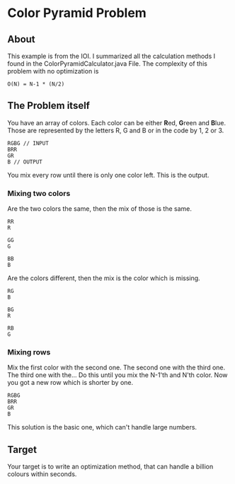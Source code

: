 # Color Pyramid Problem

## About

This example is from the IOI. I summarized all the calculation methods I found in the ColorPyramidCalculator.java File.
The complexity of this problem with no optimization is

```
O(N) = N-1 * (N/2)
```

## The Problem itself

You have an array of colors. Each color can be either **R**ed, **G**reen and **B**lue. Those are represented by the letters R, G and B or in the code by 1, 2 or 3.  

```
RGBG // INPUT
BRR
GR
B // OUTPUT
```


You mix every row until there is only one color left. This is the output.

### Mixing two colors

Are the two colors the same, then the mix of those is the same.
```
RR
R

GG
G

BB
B
```

Are the colors different, then the mix is the color which is missing.
```
RG
B

BG
R

RB
G
```

### Mixing rows
Mix the first color with the second one. The second one with the third one. The third one with the...
Do this until you mix the N-1'th and N'th color. Now you got a new row which is shorter by one.

```
RGBG
BRR
GR
B
```

This solution is the basic one, which can't handle large numbers. 

## Target
Your target is to write an optimization method, that can handle a billion colours within seconds.